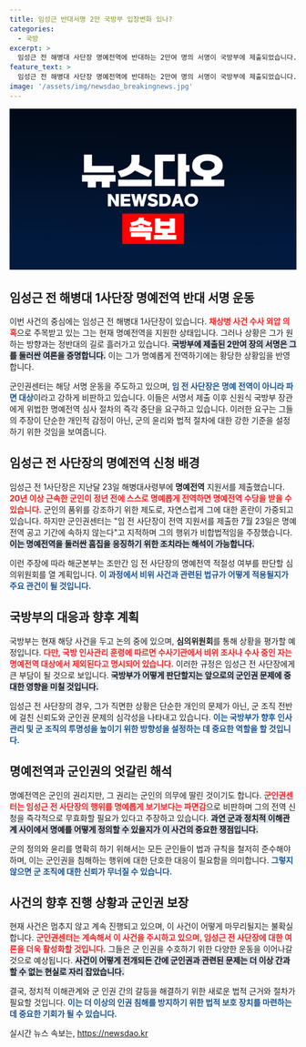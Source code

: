 ```yaml
---
title: 임성근 반대서명 2만 국방부 입장변화 있나?
categories:
  - 국방
excerpt: >
  임성근 전 해병대 사단장 명예전역에 반대하는 2만여 명의 서명이 국방부에 제출되었습니다. 군인권센터는 파면 대상이라며 위법 심사를 중단하라 촉구, 사건의 실체에 대한 우려를 일으키고 있습니다. 클릭해 더 알아보세요!
feature_text: >
  임성근 전 해병대 사단장 명예전역에 반대하는 2만여 명의 서명이 국방부에 제출되었습니다. 군인권센터는 파면 대상이라며 위법 심사를 중단하라 촉구, 사건의 실체에 대한 우려를 일으키고 있습니다. 클릭해 더 알아보세요!
image: '/assets/img/newsdao_breakingnews.jpg'
---
```


<p><img src="/assets/img/newsdao_breakingnews.jpg" alt="flaretime 속보" /></p>

<h2 data-ke-size="size26">임성근 전 해병대 1사단장 명예전역 반대 서명 운동</h2>

<p data-ke-size="size16"></p>

<p>이번 사건의 중심에는 임성근 전 해병대 1사단장이 있습니다. <b><span style="color: #ee2323;">채상병 사건 수사 외압 의혹</span></b>으로 주목받고 있는 그는 현재 명예전역을 지원한 상태입니다. 그러나 상황은 그가 원하는 방향과는 정반대의 길로 흘러가고 있습니다. <b><span style="background-color: #21538527;">국방부에 제출된 2만여 장의 서명은 그를 둘러싼 여론을 증명합니다.</span></b> 이는 그가 명예롭게 전역하기에는 황당한 상황임을 반영합니다.</p>

<p>군인권센터는 해당 서명 운동을 주도하고 있으며, <b><span style="color: #1a5490;">임 전 사단장은 명예 전역이 아니라 파면 대상</span></b>이라고 강하게 비판하고 있습니다. 이들은 서명서 제출 이후 신원식 국방부 장관에게 위법한 명예전역 심사 절차의 즉각 중단을 요구하고 있습니다. 이러한 요구는 그들의 주장이 단순한 개인적 감정이 아닌, 군의 윤리와 법적 절차에 대한 강한 기준을 설정하기 위한 것임을 보여줍니다.</p>

<h2 data-ke-size="size26">임성근 전 사단장의 명예전역 신청 배경</h2>

<p data-ke-size="size16"></p>

<p>임성근 전 1사단장은 지난달 23일 해병대사령부에 <b>명예전역</b> 지원서를 제출했습니다. <b><span style="color: #ee2323;">20년 이상 근속한 군인이 정년 전에 스스로 명예롭게 전역하면 명예전역 수당을 받을 수 있습니다.</span></b> 군인의 품위를 강조하기 위한 제도로, 자연스럽게 그에 대한 혼란이 가중되고 있습니다. 하지만 군인권센터는 "임 전 사단장이 전역 지원서를 제출한 7월 23일은 명예전역 공고 기간에 속하지 않는다"고 지적하며 그의 행위가 비합법적임을 주장했습니다. <b><span style="background-color: #21538527;">이는 명예전역을 둘러싼 흠집을 응징하기 위한 조치라는 해석이 가능합니다.</span></b></p>

<p>이런 주장에 따라 해군본부는 조만간 임 전 사단장의 명예전역 적절성 여부를 판단할 심의위원회를 열 계획입니다. <b><span style="color: #1a5490;">이 과정에서 비위 사건과 관련된 법규가 어떻게 적용될지가 주요 관건이 될 것입니다.</span></b></p>

<h2 data-ke-size="size26">국방부의 대응과 향후 계획</h2>

<p data-ke-size="size16"></p>

<p>국방부는 현재 해당 사건을 두고 논의 중에 있으며, <b>심의위원회</b>를 통해 상황을 평가할 예정입니다. <b><span style="color: #ee2323;">다만, 국방 인사관리 훈령에 따르면 수사기관에서 비위 조사나 수사 중인 자는 명예전역 대상에서 제외된다고 명시되어 있습니다.</span></b> 이러한 규정은 임성근 전 사단장에게 큰 부담이 될 것으로 보입니다. <b><span style="background-color: #21538527;">국방부가 어떻게 판단할지는 앞으로의 군인권 문제에 중대한 영향을 미칠 것입니다.</span></b></p>

<p>임성근 전 사단장의 경우, 그가 직면한 상황은 단순한 개인의 문제가 아닌, 군 조직 전반에 걸친 신뢰도와 군인권 문제의 심각성을 나타내고 있습니다. <b><span style="color: #1a5490;">이는 국방부가 향후 인사관리 및 군 조직의 투명성을 높이기 위한 방향성을 설정하는 데 중요한 역할을 할 것입니다.</span></b></p>

<h2 data-ke-size="size26">명예전역과 군인권의 엇갈린 해석</h2>

<p data-ke-size="size16"></p>

<p>명예전역은 군인의 권리지만, 그 권리는 군인의 의무에 딸린 것이기도 합니다. <b><span style="color: #ee2323;">군인권센터는 임성근 전 사단장의 행위를 명예롭게 보기보다는 파면감</span></b>으로 비판하며 그의 전역 신청을 즉각적으로 무효화할 필요가 있다고 주장하고 있습니다. <b><span style="background-color: #21538527;">과연 군과 정치적 이해관계 사이에서 명예를 어떻게 정의할 수 있을지가 이 사건의 중요한 쟁점입니다.</span></b></p>

<p>군의 정의와 윤리를 명확히 하기 위해서는 모든 군인들이 법과 규칙을 철저히 준수해야 하며, 이는 군인권을 침해하는 행위에 대한 단호한 대응이 필요함을 의미합니다. <b><span style="color: #1a5490;">그렇지 않으면 군 조직에 대한 신뢰가 무너질 수 있습니다.</span></b></p>

<h2 data-ke-size="size26">사건의 향후 진행 상황과 군인권 보장</h2>

<p data-ke-size="size16"></p>

<p>현재 사건은 멈추지 않고 계속 진행되고 있으며, 이 사건이 어떻게 마무리될지는 불확실합니다. <b><span style="color: #ee2323;">군인권센터는 계속해서 이 사건을 주시하고 있으며, 임성근 전 사단장에 대한 여론을 더욱 활성화할 것입니다.</span></b> 그들은 군 인권을 수호하기 위한 다양한 운동을 이어나갈 것으로 예상됩니다. <b><span style="background-color: #21538527;">사건이 어떻게 전개되든 간에 군인권과 관련된 문제는 더 이상 간과할 수 없는 현실로 자리 잡았습니다.</span></b></p>

<p>결국, 정치적 이해관계와 군 인권 간의 갈등을 해결하기 위한 새로운 법적 근거와 절차가 필요할 것입니다. <b><span style="color: #1a5490;">이는 더 이상의 인권 침해를 방지하기 위한 법적 보호 장치를 마련하는 데 중요한 기회가 될 수 있습니다.</span></b></p>

<p data-ke-size="size16"></p>
실시간 뉴스 속보는, <a href="https://newsdao.kr" rel="dofollow">https://newsdao.kr</a>


